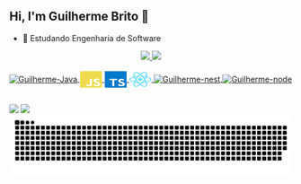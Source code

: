 ## Hi, I'm Guilherme Brito 👋

- 🌱 Estudando Engenharia de Software


<div align="center">
  <a href="https://github.com/GuiJPG">
  <img height="180em" src="https://github-readme-stats.vercel.app/api?username=GuiJPG&show_icons=true&theme=dark&include_all_commits=true&count_private=true"/>
  <img height="180em" src="https://github-readme-stats.vercel.app/api/top-langs/?username=GuiJPG&layout=compact&langs_count=7&theme=dark"/>
</div>

  <link rel="stylesheet" href="https://cdn.jsdelivr.net/gh/devicons/devicon@v2.15.1/devicon.min.css">

<div style="display: inline_block"><br>
  <img align="center" alt="Guilherme-Java" height="30" width="40" src="https://cdn.jsdelivr.net/gh/devicons/devicon/icons/java/java-original-wordmark.svg"> 
  <img align="center" alt="Guilherme-Js" height="30" width="40" src="https://raw.githubusercontent.com/devicons/devicon/master/icons/javascript/javascript-plain.svg">
  <img align="center" alt="Guilherme-Ts" height="30" width="40" src="https://raw.githubusercontent.com/devicons/devicon/master/icons/typescript/typescript-plain.svg">
  <img align="center" alt="Guilherme-React" height="30" width="40" src="https://raw.githubusercontent.com/devicons/devicon/master/icons/react/react-original.svg">      
  <img align="center" alt="Guilherme-nest" height="30" width="40" src="https://cdn.jsdelivr.net/gh/devicons/devicon@latest/icons/nestjs/nestjs-original.svg">
  <img align="center" alt="Guilherme-node" height="30" width="40" src="https://cdn.jsdelivr.net/gh/devicons/devicon@latest/icons/nodejs/nodejs-original.svg">
  
</div>

  ##
<div>
  <a href = "mailto:oguilherme.rodrigues10@gmail.com"><img src="https://img.shields.io/badge/-Gmail-%23333?style=for-the-badge&logo=gmail&logoColor=white" target="_blank"></a>
  <a href="https://www.linkedin.com/in/guilherme-oliveira-rodrigues-de-brito-740542205/" target="_blank"><img src="https://img.shields.io/badge/-LinkedIn-%230077B5?style=for-the-badge&logo=linkedin&logoColor=white" target="_blank"></a> 
</div> 

<picture>
  <source media="(prefers-color-scheme: dark)" srcset="https://raw.githubusercontent.com/GuiJPG/GuiJPG/output/github-contribution-grid-snake-dark.svg">
  <source media="(prefers-color-scheme: light)" srcset="https://raw.githubusercontent.com/GuiJPG/GuiJPG/output/github-contribution-grid-snake.svg">
  <img alt="github contribution grid snake animation" src="https://raw.githubusercontent.com/GuiJPG/GuiJPG/output/github-contribution-grid-snake.svg">
</picture>
